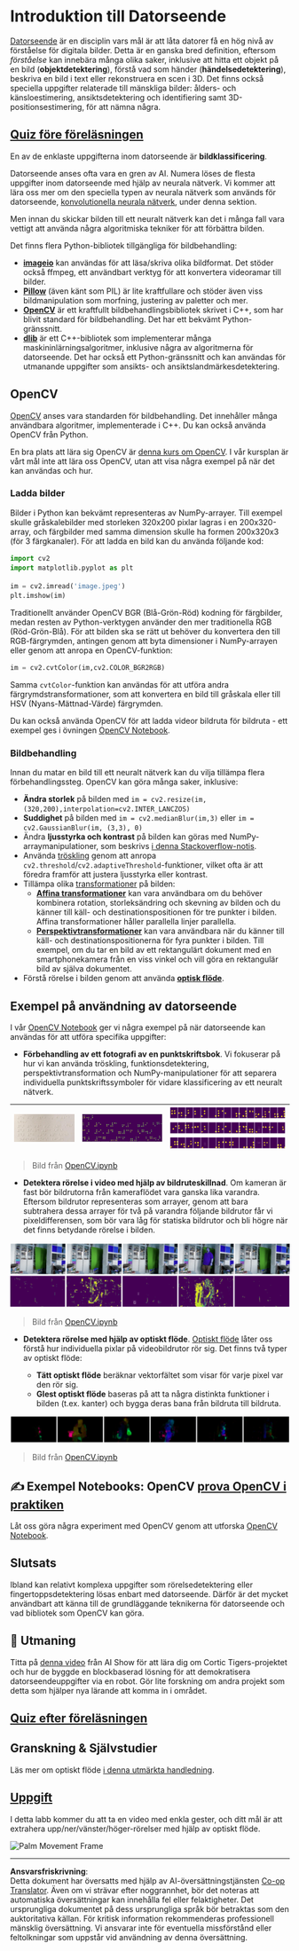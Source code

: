 <!--
CO_OP_TRANSLATOR_METADATA:
{
  "original_hash": "4bedc8e702db17260cfe824d58b6cfd4",
  "translation_date": "2025-08-28T15:18:10+00:00",
  "source_file": "lessons/4-ComputerVision/06-IntroCV/README.md",
  "language_code": "sv"
}
-->
# Introduktion till Datorseende

[Datorseende](https://wikipedia.org/wiki/Computer_vision) är en disciplin vars mål är att låta datorer få en hög nivå av förståelse för digitala bilder. Detta är en ganska bred definition, eftersom *förståelse* kan innebära många olika saker, inklusive att hitta ett objekt på en bild (**objektdetektering**), förstå vad som händer (**händelsedetektering**), beskriva en bild i text eller rekonstruera en scen i 3D. Det finns också speciella uppgifter relaterade till mänskliga bilder: ålders- och känsloestimering, ansiktsdetektering och identifiering samt 3D-positionsestimering, för att nämna några.

## [Quiz före föreläsningen](https://red-field-0a6ddfd03.1.azurestaticapps.net/quiz/106)

En av de enklaste uppgifterna inom datorseende är **bildklassificering**.

Datorseende anses ofta vara en gren av AI. Numera löses de flesta uppgifter inom datorseende med hjälp av neurala nätverk. Vi kommer att lära oss mer om den speciella typen av neurala nätverk som används för datorseende, [konvolutionella neurala nätverk](../07-ConvNets/README.md), under denna sektion.

Men innan du skickar bilden till ett neuralt nätverk kan det i många fall vara vettigt att använda några algoritmiska tekniker för att förbättra bilden.

Det finns flera Python-bibliotek tillgängliga för bildbehandling:

* **[imageio](https://imageio.readthedocs.io/en/stable/)** kan användas för att läsa/skriva olika bildformat. Det stöder också ffmpeg, ett användbart verktyg för att konvertera videoramar till bilder.
* **[Pillow](https://pillow.readthedocs.io/en/stable/index.html)** (även känt som PIL) är lite kraftfullare och stöder även viss bildmanipulation som morfning, justering av paletter och mer.
* **[OpenCV](https://opencv.org/)** är ett kraftfullt bildbehandlingsbibliotek skrivet i C++, som har blivit standard för bildbehandling. Det har ett bekvämt Python-gränssnitt.
* **[dlib](http://dlib.net/)** är ett C++-bibliotek som implementerar många maskininlärningsalgoritmer, inklusive några av algoritmerna för datorseende. Det har också ett Python-gränssnitt och kan användas för utmanande uppgifter som ansikts- och ansiktslandmärkesdetektering.

## OpenCV

[OpenCV](https://opencv.org/) anses vara standarden för bildbehandling. Det innehåller många användbara algoritmer, implementerade i C++. Du kan också använda OpenCV från Python.

En bra plats att lära sig OpenCV är [denna kurs om OpenCV](https://learnopencv.com/getting-started-with-opencv/). I vår kursplan är vårt mål inte att lära oss OpenCV, utan att visa några exempel på när det kan användas och hur.

### Ladda bilder

Bilder i Python kan bekvämt representeras av NumPy-arrayer. Till exempel skulle gråskalebilder med storleken 320x200 pixlar lagras i en 200x320-array, och färgbilder med samma dimension skulle ha formen 200x320x3 (för 3 färgkanaler). För att ladda en bild kan du använda följande kod:

```python
import cv2
import matplotlib.pyplot as plt

im = cv2.imread('image.jpeg')
plt.imshow(im)
```

Traditionellt använder OpenCV BGR (Blå-Grön-Röd) kodning för färgbilder, medan resten av Python-verktygen använder den mer traditionella RGB (Röd-Grön-Blå). För att bilden ska se rätt ut behöver du konvertera den till RGB-färgrymden, antingen genom att byta dimensioner i NumPy-arrayen eller genom att anropa en OpenCV-funktion:

```python
im = cv2.cvtColor(im,cv2.COLOR_BGR2RGB)
```

Samma `cvtColor`-funktion kan användas för att utföra andra färgrymdstransformationer, som att konvertera en bild till gråskala eller till HSV (Nyans-Mättnad-Värde) färgrymden.

Du kan också använda OpenCV för att ladda videor bildruta för bildruta - ett exempel ges i övningen [OpenCV Notebook](OpenCV.ipynb).

### Bildbehandling

Innan du matar en bild till ett neuralt nätverk kan du vilja tillämpa flera förbehandlingssteg. OpenCV kan göra många saker, inklusive:

* **Ändra storlek** på bilden med `im = cv2.resize(im, (320,200),interpolation=cv2.INTER_LANCZOS)`
* **Suddighet** på bilden med `im = cv2.medianBlur(im,3)` eller `im = cv2.GaussianBlur(im, (3,3), 0)`
* Ändra **ljusstyrka och kontrast** på bilden kan göras med NumPy-arraymanipulationer, som beskrivs [i denna Stackoverflow-notis](https://stackoverflow.com/questions/39308030/how-do-i-increase-the-contrast-of-an-image-in-python-opencv).
* Använda [tröskling](https://docs.opencv.org/4.x/d7/d4d/tutorial_py_thresholding.html) genom att anropa `cv2.threshold`/`cv2.adaptiveThreshold`-funktioner, vilket ofta är att föredra framför att justera ljusstyrka eller kontrast.
* Tillämpa olika [transformationer](https://docs.opencv.org/4.5.5/da/d6e/tutorial_py_geometric_transformations.html) på bilden:
    - **[Affina transformationer](https://docs.opencv.org/4.5.5/d4/d61/tutorial_warp_affine.html)** kan vara användbara om du behöver kombinera rotation, storleksändring och skevning av bilden och du känner till käll- och destinationspositionen för tre punkter i bilden. Affina transformationer håller parallella linjer parallella.
    - **[Perspektivtransformationer](https://medium.com/analytics-vidhya/opencv-perspective-transformation-9edffefb2143)** kan vara användbara när du känner till käll- och destinationspositionerna för fyra punkter i bilden. Till exempel, om du tar en bild av ett rektangulärt dokument med en smartphonekamera från en viss vinkel och vill göra en rektangulär bild av själva dokumentet.
* Förstå rörelse i bilden genom att använda **[optisk flöde](https://docs.opencv.org/4.5.5/d4/dee/tutorial_optical_flow.html)**.

## Exempel på användning av datorseende

I vår [OpenCV Notebook](OpenCV.ipynb) ger vi några exempel på när datorseende kan användas för att utföra specifika uppgifter:

* **Förbehandling av ett fotografi av en punktskriftsbok**. Vi fokuserar på hur vi kan använda tröskling, funktionsdetektering, perspektivtransformation och NumPy-manipulationer för att separera individuella punktskriftssymboler för vidare klassificering av ett neuralt nätverk.

![Punktskriftsbild](../../../../../translated_images/braille.341962ff76b1bd7044409371d3de09ced5028132aef97344ea4b7468c1208126.sv.jpeg) | ![Förbehandlad punktskriftsbild](../../../../../translated_images/braille-result.46530fea020b03c76aac532d7d6eeef7f6fb35b55b1001cd21627907dabef3ed.sv.png) | ![Punktskriftssymboler](../../../../../translated_images/braille-symbols.0159185ab69d533909dc4d7d26a1971b51401c6a80eb3a5584f250ea880af88b.sv.png)
----|-----|-----

> Bild från [OpenCV.ipynb](OpenCV.ipynb)

* **Detektera rörelse i video med hjälp av bildruteskillnad**. Om kameran är fast bör bildrutorna från kameraflödet vara ganska lika varandra. Eftersom bildrutor representeras som arrayer, genom att bara subtrahera dessa arrayer för två på varandra följande bildrutor får vi pixeldifferensen, som bör vara låg för statiska bildrutor och bli högre när det finns betydande rörelse i bilden.

![Bild av videobildrutor och bildruteskillnader](../../../../../translated_images/frame-difference.706f805491a0883c938e16447bf5eb2f7d69e812c7f743cbe7d7c7645168f81f.sv.png)

> Bild från [OpenCV.ipynb](OpenCV.ipynb)

* **Detektera rörelse med hjälp av optiskt flöde**. [Optiskt flöde](https://docs.opencv.org/3.4/d4/dee/tutorial_optical_flow.html) låter oss förstå hur individuella pixlar på videobildrutor rör sig. Det finns två typer av optiskt flöde:

   - **Tätt optiskt flöde** beräknar vektorfältet som visar för varje pixel var den rör sig.
   - **Glest optiskt flöde** baseras på att ta några distinkta funktioner i bilden (t.ex. kanter) och bygga deras bana från bildruta till bildruta.

![Bild av optiskt flöde](../../../../../translated_images/optical.1f4a94464579a83a10784f3c07fe7228514714b96782edf50e70ccd59d2d8c4f.sv.png)

> Bild från [OpenCV.ipynb](OpenCV.ipynb)

## ✍️ Exempel Notebooks: OpenCV [prova OpenCV i praktiken](OpenCV.ipynb)

Låt oss göra några experiment med OpenCV genom att utforska [OpenCV Notebook](OpenCV.ipynb).

## Slutsats

Ibland kan relativt komplexa uppgifter som rörelsedetektering eller fingertoppsdetektering lösas enbart med datorseende. Därför är det mycket användbart att känna till de grundläggande teknikerna för datorseende och vad bibliotek som OpenCV kan göra.

## 🚀 Utmaning

Titta på [denna video](https://docs.microsoft.com/shows/ai-show/ai-show--2021-opencv-ai-competition--grand-prize-winners--cortic-tigers--episode-32?WT.mc_id=academic-77998-cacaste) från AI Show för att lära dig om Cortic Tigers-projektet och hur de byggde en blockbaserad lösning för att demokratisera datorseendeuppgifter via en robot. Gör lite forskning om andra projekt som detta som hjälper nya lärande att komma in i området.

## [Quiz efter föreläsningen](https://red-field-0a6ddfd03.1.azurestaticapps.net/quiz/206)

## Granskning & Självstudier

Läs mer om optiskt flöde [i denna utmärkta handledning](https://learnopencv.com/optical-flow-in-opencv/).

## [Uppgift](lab/README.md)

I detta labb kommer du att ta en video med enkla gester, och ditt mål är att extrahera upp/ner/vänster/höger-rörelser med hjälp av optiskt flöde.

<img src="images/palm-movement.png" width="30%" alt="Palm Movement Frame"/>

---

**Ansvarsfriskrivning**:  
Detta dokument har översatts med hjälp av AI-översättningstjänsten [Co-op Translator](https://github.com/Azure/co-op-translator). Även om vi strävar efter noggrannhet, bör det noteras att automatiska översättningar kan innehålla fel eller felaktigheter. Det ursprungliga dokumentet på dess ursprungliga språk bör betraktas som den auktoritativa källan. För kritisk information rekommenderas professionell mänsklig översättning. Vi ansvarar inte för eventuella missförstånd eller feltolkningar som uppstår vid användning av denna översättning.